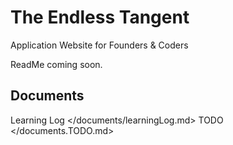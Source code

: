 # The Endless Tangent

Application Website for Founders & Coders

ReadMe coming soon.

## Documents

Learning Log </documents/learningLog.md>
TODO </documents.TODO.md>
